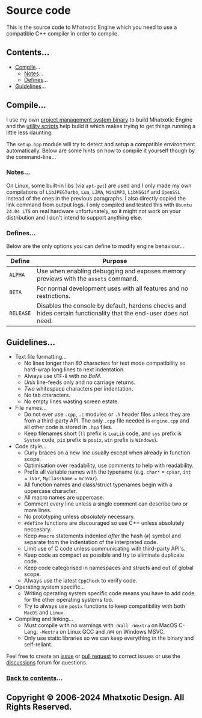 # Source code

This is the source code to Mhatxotic Engine which you need to use a compatible C++ compiler in order to compile.

## Contents…
* [Compile](#compile)…
  * [Notes](#notes)…
  * [Defines](#defines)…
* [Guidelines](#guidelines)…

## Compile…
I use my own [project management system binary](build.cpp) to build Mhatxotic Engine and the [utility scripts](../scripts) help build it which makes trying to get things running a little less daunting.

The `setup.hpp` module will try to detect and setup a compatible environment automatically. Below are some hints on how to compile it yourself though by the command-line…

### Notes…
On Linux, some built-in libs (via `apt-get`) are used and I only made my own compilations of `LibJPEGTurbo`, `Lua`, `LZMA`, `MiniMP3`, `LibNSGif` and `OpenSSL` instead of the ones in the previous paragraphs. I also directly copied the link command from output logs. I only compiled and tested this with `Ubuntu 24.04 LTS` on real hardware unfortunately, so it might not work on your distribution and I don't intend to support anything else.

### Defines…
Below are the only options you can define to modify engine behaviour…

| Define | Purpose |
| --- | --- |
| `ALPHA` | Use when enabling debugging and exposes memory previews with the `assets` command. |
| `BETA` | For normal development uses with all features and no restrictions. |
| `RELEASE` | Disables the console by default, hardens checks and hides certain functionality that the end-user does not need. |

## Guidelines…
* Text file formatting…
  * No lines longer than *80* characters for text mode compatibility so hard-wrap long lines to next indentation.
  * Always use `UTF-8` with *no BoM*.
  * *Unix* line-feeds only and no carriage returns.
  * *Two* whitespace characters per indentation.
  * No tab characters.
  * No empty lines wasting screen estate.
* File names…
  * Do not ever use `.cpp`, `.c` modules or `.h` header files unless they are from a third-party API. The only `.cpp` file needed is `engine.cpp` and all other code is stored in `.hpp` files.
  * Keep filenames short (`ll` prefix is `LuaLib` code, and `sys` prefix is `System` code, `pix` prefix is `posix`, `win` prefix is `Windows`).
* Code style…
  * Curly braces on a new line usually except when already in function scope.
  * Optimisation over readability, use comments to help with readability.
  * Prefix all variable names with the typename (e.g. `char*` = `cpVar`, `int` = `iVar`, `MyClassName` = `mcnVar`).
  * All function names and class/struct typenames begin with a uppercase character.
  * All macro names are uppercase.
  * Comment every line unless a single comment can describe two or more lines.
  * No prototyping unless *absolutely* necessary.
  * `#define` functions are discouraged so use C++ unless absolutely neccesary.
  * Keep `#macro` statements indented *after* the hash (`#`) symbol and separate from the indentation of the interpreted code.
  * Limit use of C code unless communicating with third-party API's.
  * Keep code as compact as possible and try to eliminate duplicate code.
  * Keep code categorised in namespaces and structs and out of global scope.
  * Always use the latest `CppCheck` to verify code.
* Operating system specific…
  * Writing operating system specific code means you have to add code for the other operating systems too.
  * Try to always use `posix` functions to keep compatibility with both `MacOS` and `Linux`.
* Compiling and linking…
  * Must compile with no warnings with `-Wall -Wextra` on MacOS C-Lang, `-Wextra` on Linux GCC and `/W4` on Windows MSVC.
  * Only use static libraries so we can keep everything in the binary and self-reliant.

Feel free to create an [issue](https://github.com/Mhatxotic/Engine/issues) or [pull request](https://github.com/Mhatxotic/Engine/pulls) to correct issues or use the [discussions](https://github.com/Mhatxotic/Engine/discussions) forum for questions.

### [Back to contents](#contents)…

## Copyright © 2006-2024 Mhatxotic Design. All Rights Reserved.
